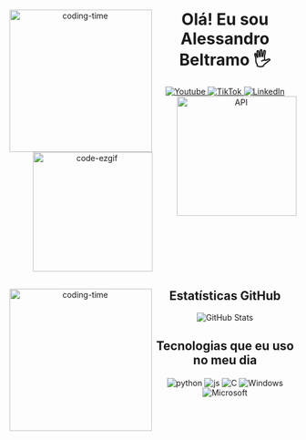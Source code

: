<div align="center">
  <img align="left" height="250" alt="coding-time" src="code.gif">

  <h1>Olá! Eu sou Alessandro Beltramo 🖐️</h1>

  <div>
    <a href="https://www.youtube.com/@overclockperformance">
      <img src="https://img.shields.io/badge/YouTube-FF0000?style=for-the-badge&logo=youtube&logoColor=white" alt="Youtube">
    </a>
    <a href="https://www.tiktok.com/@beltramossm?lang=pt-BR">
      <img src="https://img.shields.io/badge/TikTok-000000?style=for-the-badge&logo=TikTok&logoColor=white" alt="TikTok">
    </a>
    <a href="https://www.linkedin.com/in/alessandro-beltramo/">
      <img src="https://img.shields.io/badge/LinkedIn-0077B5?style=for-the-badge&logo=LinkedIn&logoColor=white" alt="LinkedIn">
    </a>
  </div>
</div>

<div align="center">
  <img align="right" height="210" alt="API" src="https://github.com/Alebeltramo/Alebeltramo/assets/130994708/a3ec739f-81ba-4793-8ae8-8c809a81b0da">
</div>

<div align="center">
  <img height="210" alt="code-ezgif" src="https://github.com/Alebeltramo/Alebeltramo/assets/130994708/90c2680d-8fdd-44e6-9554-0125ba30d388">
</div>

<div align="center">
  <img align="left" height="250" alt="coding-time" src="code.gif">

  <h2>Estatísticas GitHub</h2>

  <img src="https://github-readme-stats.vercel.app/api?username=Alebeltramo&show_icons=true&theme=dracula&count_private=true" alt="GitHub Stats">
</div>

<div align="center">
  <h2>Tecnologias que eu uso no meu dia</h2>

  <div>
    <img align="center" alt="python" src="https://img.shields.io/badge/Python-14354C?style=for-the-badge&logo=python&logoColor=white" />
    <img align="center" alt="js" src="https://img.shields.io/badge/JavaScript-F7DF1E?style=for-the-badge&logo=javascript&logoColor=black" />
    <img align="center" alt="C" src="https://img.shields.io/badge/C-00599C?style=for-the-badge&logo=Cpt&logoColor=black" />
    <img align="center" alt="Windows" src="https://img.shields.io/badge/Windows-0078D6?style=for-the-badge&logo=Cpt&logoColor=black" />
    <img align="center" alt="Microsoft" src="https://img.shields.io/badge/Microsoft-666666?style=for-the-badge&logo=Cpt&logoColor=black" />
  </div>
</div>
